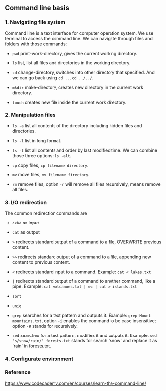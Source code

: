 ## Command line basis

### 1. Navigating file system

Command line is a text interface for computer operation system. We use terminal to access the command line.
We can navigate through files and folders with those commands:

* `pwd` print-work-directory, gives the current working directory.

* `ls` list, list all files and directories in the working directory.

* `cd` change-directory, switches into other directory that specified. And we can go back using `cd ..`, `cd ../../`.

* `mkdir` make-directory, creates new directory in the current work directory.

* `touch` creates new file inside the current work directory.

### 2. Manipulation files

* `ls -a` list all contents of the directory including hidden files and directories.

* `ls -l` list in long format.

* `ls -t` list all contents and order by last modified time. We can combine those three options: `ls -alt`.

* `cp` copy files, `cp filename directory`.

* `mv` move files, `mv filename firectory`.

* `rm` remove files, option `-r` will remove all files recursively, means remove all files.

### 3. I/O redirection

The common redirection commands are

* `echo` as input

* `cat` as output

* `>` redirects standard output of a command to a file, OVERWRITE previous content.

* `>>` redirects standard output of a command to a file, appending new content to previous content.

* `<` redirects standard input to a command. Example: `cat < lakes.txt`

* `|` redirects standard output of a command to another command, like a pipe. Example: `cat volcanoes.txt | wc | cat > islands.txt`

* `sort`

* `uniq`

* `grep` searches for a text pattern and outputs it. Example: `grep Mount mountains.txt`, option `-i` enables the command to be case insensitive; option `-R` stands for recursively.

* `sed` searches for a text pattern, modifies it and outputs it. Example: `sed 's/snow/rain/' forests.txt` stands for search 'snow' and replace it as 'rain' in forests.txt.

### 4. Configurate environment



### Reference

https://www.codecademy.com/en/courses/learn-the-command-line/
